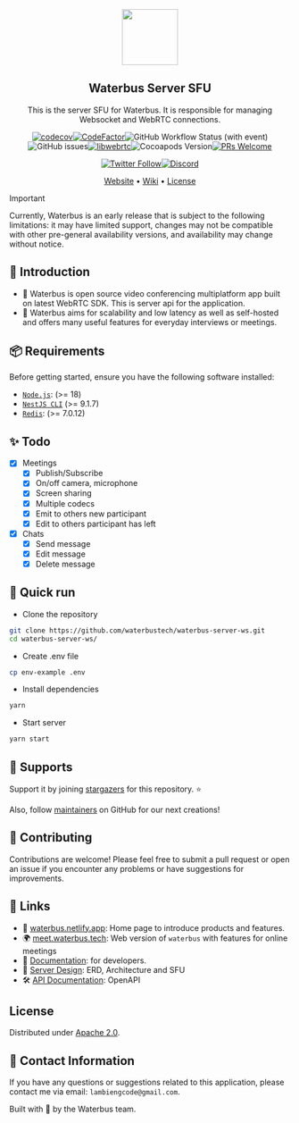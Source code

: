 <div align="center">
<img src="./images/waterbus-mascot-nestjs.png" width="100px"/>
</div>

<h2 align="center">Waterbus Server SFU</h2>
<p align="center">This is the server SFU for Waterbus. It is responsible for managing Websocket and WebRTC connections.</p>

<div class="badges" align="center">
<p><a href="https://codecov.io/gh/waterbustech/waterbus"><img src="https://codecov.io/gh/waterbustech/waterbus/branch/main/graph/badge.svg?token=7KEMH26LHZ" alt="codecov"></a><a href="https://www.codefactor.io/repository/github/waterbustech/waterbus"><img src="https://www.codefactor.io/repository/github/waterbustech/waterbus/badge" alt="CodeFactor"></a><img src="https://img.shields.io/github/actions/workflow/status/waterbustech/waterbus/ci.yml" alt="GitHub Workflow Status (with event)"><img src="https://img.shields.io/github/issues/waterbustech/waterbus" alt="GitHub issues"><a href="https://chromium.googlesource.com/external/webrtc/+/branch-heads/6099"><img src="https://img.shields.io/badge/libwebrtc-122.6261.01-yellow.svg" alt="libwebrtc"></a><img src="https://img.shields.io/cocoapods/v/KaiRTC" alt="Cocoapods Version"><a href="https://github.com/lambiengcode"><img src="https://img.shields.io/badge/PRs-welcome-brightgreen.svg?style=flat&amp;logo=github" alt="PRs Welcome"></a></p>
</div>
<div align="center">
<a href="https://twitter.com/waterbustech"><img src="https://img.shields.io/twitter/follow/waterbus.tech?style=social" alt="Twitter Follow"></a><a href="https://discord.gg/mfrWVefU"><img alt="Discord" src="https://img.shields.io/discord/1220616225521143818"></a>
</div>
<p align="center">
  <a href="https://docs.waterbus.tech">Website</a> &bull;
  <a href="https://github.com/waterbustech/waterbus/wiki">Wiki</a> &bull;
  <a href="https://github.com/waterbustech/waterbus/blob/main/LICENSE">License</a>
</p>

> [!IMPORTANT]  
> Currently, Waterbus is an early release that is subject to the following limitations: it may have limited support, changes may not be compatible with other pre-general availability versions, and availability may change without notice.

## 👋 Introduction

- 🤙 Waterbus is open source video conferencing multiplatform app built on latest WebRTC SDK. This is server api for the application. 
- 🎯 Waterbus aims for scalability and low latency as well as self-hosted and offers many useful features for everyday interviews or meetings.

## 📦 Requirements

Before getting started, ensure you have the following software installed:

- [`Node.js`](https://nodejs.org/en): (>= 18)
- [`NestJS CLI`](https://nestjs.com) (>= 9.1.7)
- [`Redis`](https://redis.io): (>= 7.0.12)

## ✨ Todo

- [x] Meetings
  - [x] Publish/Subscribe
  - [x] On/off camera, microphone
  - [x] Screen sharing
  - [x] Multiple codecs
  - [x] Emit to others new participant
  - [x] Edit to others participant has left
- [x] Chats
  - [x] Send message
  - [x] Edit message
  - [x] Delete message

## 🚀 Quick run

- Clone the repository

```sh
git clone https://github.com/waterbustech/waterbus-server-ws.git
cd waterbus-server-ws/
```

- Create .env file

```sh
cp env-example .env
```

- Install dependencies

```sh
yarn
```

- Start server

```sh
yarn start
```

## 💙 Supports

Support it by joining [stargazers](https://github.com/waterbustech/waterbus-server-api/stargazers) for this repository. ⭐

Also, follow [maintainers](https://github.com/lambiengcode) on GitHub for our next creations!

## 🤝 Contributing

Contributions are welcome! Please feel free to submit a pull request or open an issue if you encounter any problems or have suggestions for improvements.

## 🔗 Links

- 📢 [waterbus.netlify.app](http://waterbus.netlify.app/): Home page to introduce products and features.
- 🌍 [meet.waterbus.tech](http://meet.waterbus.tech/): Web version of `waterbus` with features for online meetings
- 📖 [Documentation](http://docs.waterbus.tech/): for developers.
- 👷 [Server Design](https://docs.waterbus.tech/server/design): ERD, Architecture and SFU
- 🛠️ [API Documentation](https://docs.waterbus.tech/server/api): OpenAPI

## License

Distributed under [Apache 2.0](https://www.apache.org/licenses/LICENSE-2.0).

## 📧 Contact Information

If you have any questions or suggestions related to this application, please contact me via email: `lambiengcode@gmail.com`.

Built with 💙 by the Waterbus team.
